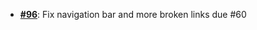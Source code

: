   - [**#96**](https://github.com/anoma/nspec/pull/96): Fix navigation bar and more broken links due #60
